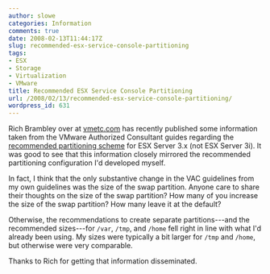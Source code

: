 ```yaml
---
author: slowe
categories: Information
comments: true
date: 2008-02-13T11:44:17Z
slug: recommended-esx-service-console-partitioning
tags:
- ESX
- Storage
- Virtualization
- VMware
title: Recommended ESX Service Console Partitioning
url: /2008/02/13/recommended-esx-service-console-partitioning/
wordpress_id: 631
---
```


Rich Brambley over at [vmetc.com](http://vmetc.com/) has recently published some information taken from the VMware Authorized Consultant guides regarding the [recommended partitioning scheme](http://vmetc.com/2008/02/12/best-practices-for-esx-host-partitions/) for ESX Server 3.x (not ESX Server 3i). It was good to see that this information closely mirrored the recommended partitioning configuration I'd developed myself.

In fact, I think that the only substantive change in the VAC guidelines from my own guidelines was the size of the swap partition. Anyone care to share their thoughts on the size of the swap partition? How many of you increase the size of the swap partition? How many leave it at the default?

Otherwise, the recommendations to create separate partitions---and the recommended sizes---for `/var`, `/tmp`, and `/home` fell right in line with what I'd already been using. My sizes were typically a bit larger for `/tmp` and `/home`, but otherwise were very comparable.

Thanks to Rich for getting that information disseminated.
